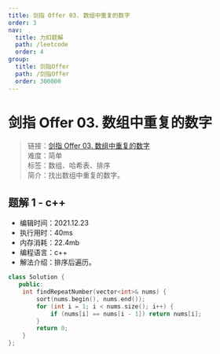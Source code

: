 ```yaml
---
title: 剑指 Offer 03. 数组中重复的数字
order: 3
nav:
  title: 力扣题解
  path: /leetcode
  order: 4
group:
  title: 剑指Offer
  path: /剑指Offer
  order: 300000
---
```


# 剑指 Offer 03. 数组中重复的数字

> 链接：[剑指 Offer 03. 数组中重复的数字](https://leetcode-cn.com/problems/shu-zu-zhong-zhong-fu-de-shu-zi-lcof/)  
> 难度：简单  
> 标签：数组、哈希表、排序  
> 简介：找出数组中重复的数字。

## 题解 1 - c++

- 编辑时间：2021.12.23
- 执行用时：40ms
- 内存消耗：22.4mb
- 编程语言：c++
- 解法介绍：排序后遍历。

```c++
class Solution {
   public:
    int findRepeatNumber(vector<int>& nums) {
        sort(nums.begin(), nums.end());
        for (int i = 1; i < nums.size(); i++) {
            if (nums[i] == nums[i - 1]) return nums[i];
        }
        return 0;
    }
};
```
